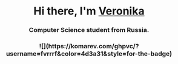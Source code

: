 <h1 align="center">Hi there, I'm <a href="https://github.com/fvrrrf" target="_blank">Veronika</a>
<h3 align="center">Computer Science student from Russia.</a>

<h3 align="center">![](https://komarev.com/ghpvc/?username=fvrrrf&color=4d3a31&style=for-the-badge)</a>
